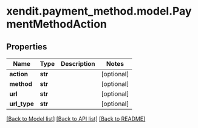 # xendit.payment_method.model.PaymentMethodAction


## Properties
Name | Type | Description | Notes
------------ | ------------- | ------------- | -------------
**action** | **str** |  | [optional] 
**method** | **str** |  | [optional] 
**url** | **str** |  | [optional] 
**url_type** | **str** |  | [optional] 

[[Back to Model list]](../README.md#documentation-for-models) [[Back to API list]](../README.md#documentation-for-api-endpoints) [[Back to README]](../README.md)


